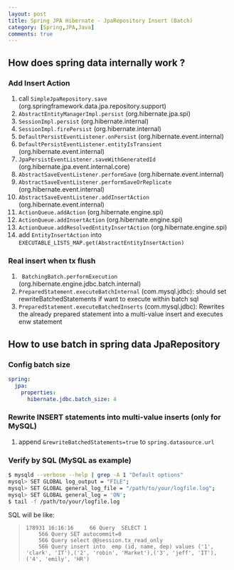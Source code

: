 ```yaml
---
layout: post
title: Spring JPA Hibernate - JpaRepository Insert (Batch)
category: [Spring,JPA,Java]
comments: true
---
```


## How does spring data internally work ?

### Add Insert Action

1. call `SimpleJpaRepository.save` (org.springframework.data.jpa.repository.support)
1. `AbstractEntityManagerImpl.persist` (org.hibernate.jpa.spi)
1. `SessionImpl.persist` (org.hibernate.internal)
1. `SessionImpl.firePersist` (org.hibernate.internal)
1. `DefaultPersistEventListener.onPersist` (org.hibernate.event.internal)
1. `DefaultPersistEventListener.entityIsTransient` (org.hibernate.event.internal)
1. `JpaPersistEventListener.saveWithGeneratedId` (org.hibernate.jpa.event.internal.core)
1. `AbstractSaveEventListener.performSave` (org.hibernate.event.internal)
1. `AbstractSaveEventListener.performSaveOrReplicate` (org.hibernate.event.internal)
1. `AbstractSaveEventListener.addInsertAction` (org.hibernate.event.internal)
1. `ActionQueue.addAction` (org.hibernate.engine.spi)
1. `ActionQueue.addInsertAction` (org.hibernate.engine.spi)
1. `ActionQueue.addResolvedEntityInsertAction` (org.hibernate.engine.spi)
1. add `EntityInsertAction` into `EXECUTABLE_LISTS_MAP.get(AbstractEntityInsertAction)`

### Real insert when tx flush

1. ` BatchingBatch.performExecution` (org.hibernate.engine.jdbc.batch.internal)
1. `PreparedStatement.executeBatchInternal` (com.mysql.jdbc): should set rewriteBatchedStatements if want to execute within batch sql
1. `PreparedStatement.executeBatchedInserts` (com.mysql.jdbc): Rewrites the already prepared statement into a multi-value insert and executes enw statement

## How to use batch in spring data JpaRepository

### Config batch size

```yml
spring:
  jpa:
    properties:
      hibernate.jdbc.batch_size: 4
```

### Rewrite INSERT statements into multi-value inserts (only for MySQL)

1. append `&rewriteBatchedStatements=true` to `spring.datasource.url`

### Verify by SQL (MySQL as example)

```bash
$ mysqld --verbose --help | grep -A 1 "Default options"
mysql> SET GLOBAL log_output = "FILE";
mysql> SET GLOBAL general_log_file = "/path/to/your/logfile.log";
mysql> SET GLOBAL general_log = 'ON';
$ tail -f /path/to/your/logfile.log
```

SQL will be like:

>     178931 16:16:16	  66 Query	SELECT 1
> 		  566 Query	SET autocommit=0
> 		  566 Query	select @@session.tx_read_only
> 		  566 Query	insert into  emp (id, name, dep) values ('1', 'clark', 'IT'),('2', 'robin', 'Market'),('3', 'jeff', 'IT'),('4', 'emily', 'HR')
